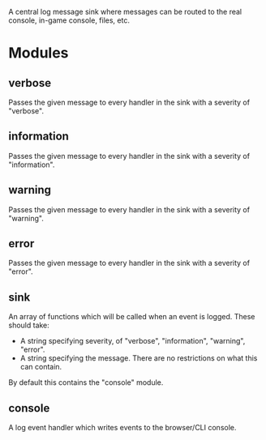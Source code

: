 A central log message sink where messages can be routed to the real console, in-game console, files, etc.

# Modules

## verbose

Passes the given message to every handler in the sink with a severity of "verbose".

## information

Passes the given message to every handler in the sink with a severity of "information".

## warning

Passes the given message to every handler in the sink with a severity of "warning".

## error

Passes the given message to every handler in the sink with a severity of "error".

## sink

An array of functions which will be called when an event is logged.
These should take:

- A string specifying severity, of "verbose", "information", "warning", "error".
- A string specifying the message.  There are no restrictions on what this can contain.

By default this contains the "console" module.

## console

A log event handler which writes events to the browser/CLI console.
